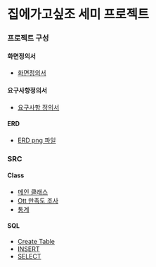 # 집에가고싶조 세미 프로젝트
### 프로젝트 구성
#### 화면정의서
- [화면정의서](https://github.com/byeongjuPark/project_survey/blob/master/%ED%99%94%EB%A9%B4%EC%A0%95%EC%9D%98%EC%84%9C%20(%EC%B5%9C%EC%A2%85).pdf)
#### 요구사항정의서
- [요구사항 정의서](https://github.com/byeongjuPark/project_survey/blob/master/%EC%9A%94%EA%B5%AC%EC%82%AC%ED%95%AD%EC%A0%95%EC%9D%98%EC%84%9C(%EC%A7%91%EC%97%90%EA%B0%80%EA%B3%A0%EC%8B%B6%EC%A1%B0).xlsx.pdf)
#### ERD
- [ERD png 파일](https://github.com/byeongjuPark/project_survey/blob/master/Survey.png)
### SRC
#### Class
- [메인 클래스](./src/Main.java)
- [Ott 만족도 조사](./src/OttSurvey.java)
- [통계](./src/Result.java)
#### SQL
- [Create Table](./src/Survey.sql)  
- [INSERT](./src/insert.sql)  
- [SELECT](./src/surveySQL.sql)  



